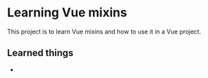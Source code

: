 # Learning Vue mixins

This project is to learn Vue mixins and how to use it in a Vue project.

## Learned things

-
